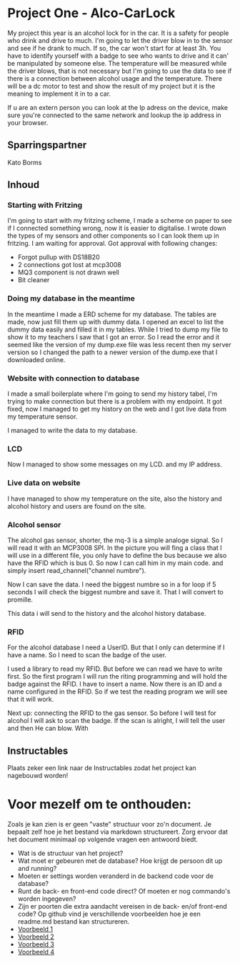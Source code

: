 # Project One - Alco-CarLock

My project this year is an alcohol lock for in the car. It is a safety for people who drink and drive to much. I'm going to let the driver blow in to the sensor and see if he drank to much. If so, the car won't start for at least 3h. You have to identify yourself with a badge to see who wants to drive and it can' be manipulated by someone else. The temperature will be measured while the driver blows, that is not necessary but I'm going to use the data to see if there is a connection between alcohol usage and the temperature. There will be a dc motor to test and show the result of my project but it is the meaning to implement it in to a car. 

If u are an extern person you can look at the Ip adress on the device, make sure you're connected to the same network and lookup the ip address in your browser.



## Sparringspartner
Kato Borms
## Inhoud
### Starting with Fritzing
I'm going to start with my fritzing scheme, I made a scheme on paper to see if I connected something wrong, now it is easier to digitalise. I wrote down the types
of my sensors and other components so I can look them up in fritzing. I am waiting for approval.
Got approval with following changes:
- Forgot pullup with DS18B20
- 2 connections got lost at mcp3008
- MQ3 component is not drawn well
- Bit cleaner

### Doing my database in the meantime
In the meantime I made a ERD scheme for my database. The tables are made, now just fill them up with dummy data. I opened an excel to list the dummy data easily and filled it in my tables. While I tried to dump my file to show it to my teachers I saw that I got an error. So I read the error and it seemed like the version of my dump.exe file was less recent then my server version so I changed the path to a newer version of the dump.exe that I downloaded online.
### Website with connection to database
I made a small boilerplate where I'm going to send my history tabel, I'm trying to make connection but there is a problem with my endpoint.
It got fixed, now I managed to get my history on the web and I got live data from my temperature sensor.

I managed to write the data to my database.

### LCD
Now I managed to show some messages on my LCD. and my IP address.

### Live data on website
I have managed to show my temperature on the site, also the history and alcohol history and users are found on the site.

### Alcohol sensor
The alcohol gas sensor, shorter, the mq-3 is a simple analoge signal. So I will read it with an MCP3008 SPI. In the picture you will fing a class that I will use in a different file, you only have to define the bus because we also have the RFID which is bus 0. So now I can call him in my main code. and simply insert read_channel("channel numbre").

Now I can save the data. I need the biggest numbre so in a for loop if 5 seconds I will check the biggest numbre and save it. That I will convert to promille.

This data i will send to the history and the alcohol history database.

### RFID
For the alcohol database I need a UserID. But that I only can determine if I have a name. So I need to scan the badge of the user.

I used a library to read my RFID. But before we can read we have to write first. So the first program I will run the riting programming and will hold the badge against the RFID. I have to insert a name. Now there is an ID and a name configured in the RFID. So if we test the reading program we will see that it will work.

Next up: connecting the RFID to the gas sensor. So before I will test for alcohol I will ask to scan the badge. If the scan is alright, I will tell the user and then He can blow. With

## Instructables
Plaats zeker een link naar de Instructables zodat het project kan nagebouwd worden!



# Voor mezelf om te onthouden:
Zoals je kan zien is er geen "vaste" structuur voor zo'n document. Je bepaalt zelf hoe je het bestand via markdown structureert. Zorg ervoor dat het document minimaal op volgende vragen een antwoord biedt.

- Wat is de structuur van het project?
- Wat moet er gebeuren met de database? Hoe krijgt de persoon dit up and running?
- Moeten er settings worden veranderd in de backend code voor de database? 
- Runt de back- en front-end code direct? Of moeten er nog commando's worden ingegeven?
- Zijn er poorten die extra aandacht vereisen in de back- en/of front-end code?
Op github vind je verschillende voorbeelden hoe je een readme.md bestand kan structureren.
- [Voorbeeld 1](https://github.com/othneildrew/Best-README-Template)
- [Voorbeeld 2](https://github.com/tsungtwu/flask-example/blob/master/README.md)
- [Voorbeeld 3](https://github.com/twbs/bootstrap/blob/main/README.md)
- [Voorbeeld 4](https://www.makeareadme.com/)
